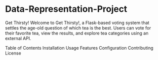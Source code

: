 # Data-Representation-Project
Get Thirsty!
Welcome to Get Thirsty!, a Flask-based voting system that settles the age-old question of which tea is the best. Users can vote for their favorite tea, view the results, and explore tea categories using an external API.

Table of Contents
Installation
Usage
Features
Configuration
Contributing
License